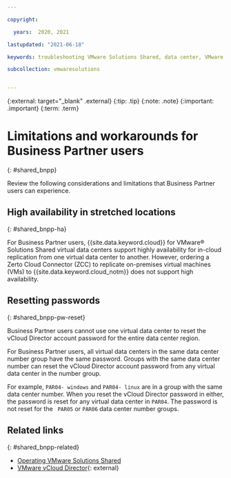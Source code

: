 ```yaml
---

copyright:

  years:  2020, 2021

lastupdated: "2021-06-18"

keywords: troubleshooting VMware Solutions Shared, data center, VMware Solutions Shared data centers, Business Partners

subcollection: vmwaresolutions


---
```


{:external: target="_blank" .external}
{:tip: .tip}
{:note: .note}
{:important: .important}
{:term: .term}

# Limitations and workarounds for Business Partner users
{: #shared_bnpp}

Review the following considerations and limitations that Business Partner users can experience.

## High availability in stretched locations
{: #shared_bnpp-ha}

For Business Partner users, {{site.data.keyword.cloud}} for VMware® Solutions Shared virtual data centers support highly availability for in-cloud replication from one virtual data center to another. However, ordering a Zerto Cloud Connector (ZCC) to replicate on-premises virtual machines (VMs) to {{site.data.keyword.cloud_notm}} does not support high availability.

## Resetting passwords
{: #shared_bnpp-pw-reset}

Business Partner users cannot use one virtual data center to reset the vCloud Director account password for the entire data center region.

For Business Partner users, all virtual data centers in the same data center number group have the same password. Groups with the same data center number can reset the vCloud Director account password from any virtual data center in the number group.

For example, ``PAR04- windows`` and ``PAR04- linux`` are in a group with the same data center number. When you reset the vCloud Director password in either, the password is reset for any virtual data center in ``PAR04``. The password is not reset for the `` PAR05`` or ``PAR06`` data center number groups.

## Related links
{: #shared_bnpp-related}

* [Operating VMware Solutions Shared](/docs/vmwaresolutions?topic=vmwaresolutions-shared_vcd-ops-guide)
* [VMware vCloud Director](https://www.vmware.com/ca/products/vcloud-director.html){: external}
